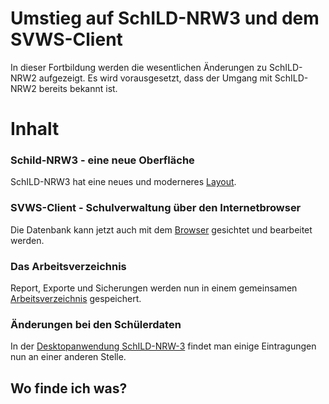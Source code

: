 # Umstieg auf SchILD-NRW3 und dem SVWS-Client

In dieser Fortbildung werden die wesentlichen Änderungen zu SchILD-NRW2 aufgezeigt. Es wird vorausgesetzt, dass der Umgang mit SchILD-NRW2 bereits bekannt ist. 

# Inhalt



### Schild-NRW3 - eine neue Oberfläche
SchILD-NRW3 hat eine neues und moderneres [Layout](./Uebersicht/SchILD3_Oberflaeche/index.md).

### SVWS-Client - Schulverwaltung über den Internetbrowser
Die Datenbank kann jetzt auch mit dem [Browser](./Uebersicht/SVWS_Client/index.md) gesichtet und bearbeitet werden.

### Das Arbeitsverzeichnis
Report, Exporte und Sicherungen werden nun in einem gemeinsamen [Arbeitsverzeichnis](./Uebersicht/Arbeitsverzeichnis/index.md) gespeichert.


### Änderungen bei den Schülerdaten
In der [Desktopanwendung SchILD-NRW-3](./Schueler/index.md) findet man einige Eintragungen nun an einer anderen Stelle.

## Wo finde ich was?




